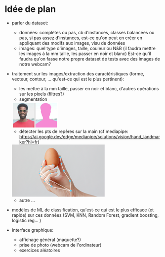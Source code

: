 # Idée de plan

* parler du dataset: 
  * données: complètes ou pas, cb d'instances, classes balancées ou pas,  si pas assez d'instances, est-ce qu'on peut en créer en appliquant des modifs aux images, visu de données
  * images: quel type d'images, taille, couleur ou N&B (il faudra mettre les images à la mm taille, les passer en noir et blanc)
Est-ce qu'il faudra qu'on fasse notre propre dataset de tests avec des images de notre webcam?

* traitement sur les images/extraction des caractéristiques (forme, vecteur, contour, ... qu'est-ce qui est le plus pertinent):
  * les mettre à la mm taille, passer en noir et blanc, d'autres opérations sur les pixels (filtres?)
  * segmentation
  
  <img src="img_1.png"  width="150"/>
  
  * détecter les pts de repères sur la main (cf mediapipe: https://ai.google.dev/edge/mediapipe/solutions/vision/hand_landmarker?hl=fr)
  
  <img src="img.png"  width="300"/>

  
  * autre ... 
  
* modèles de ML de classification, qu'est-ce qui est le plus efficace (et rapide) sur ces données (SVM, KNN, Random Forest, gradient boosting, logistic reg... )

* interface graphique: 
  * affichage général (maquette?)
  * prise de photo (webcam de l'ordinateur)
  * exercices aléatoires
  
